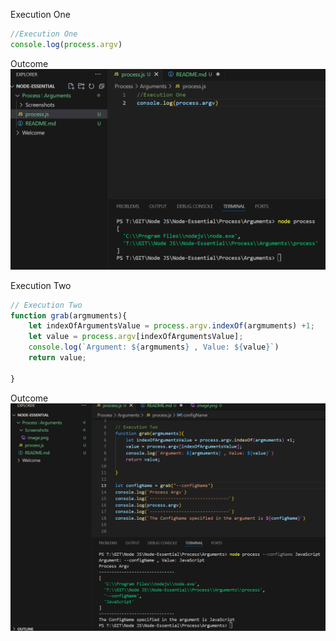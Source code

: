 Execution One
```js
//Execution One
console.log(process.argv)
```
Outcome
![alt text](Screenshots/image.png)

Execution Two

```js
// Execution Two
function grab(argmuments){
    let indexOfArgumentsValue = process.argv.indexOf(argmuments) +1;
    let value = process.argv[indexOfArgumentsValue];
    console.log(`Argument: ${argmuments} , Value: ${value}`)
    return value;
   
}
```
Outcome
![alt text](Screenshots/image1.png)